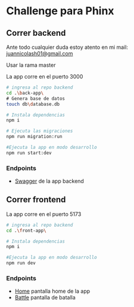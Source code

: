 # Challenge para Phinx

## Correr backend

Ante todo cualquier duda estoy atento en mi mail: juannicolash01@gmail.com

Usar la rama master

La app corre en el puerto 3000


```bash
# ingresa al repo backend
cd .\back-app\
# Genera base de datos
touch db\database.db

# Instala dependencias
npm i

# Ejecuta las migraciones
npm run migration:run

#Ejecuta la app en modo desarrollo
npm run start:dev
```
### Endpoints

* [Swagger](http://localhost:3000/api/) de la app backend


## Correr frontend

La app corre en el puerto 5173


```bash
# ingresa al repo backend
cd .\front-app\  

# Instala dependencias
npm i

#Ejecuta la app en modo desarrollo
npm run dev
```

### Endpoints

* [Home](http://localhost:5173/) pantalla home de la app
* [Battle](http://localhost:5173/battle) pantalla de batalla

